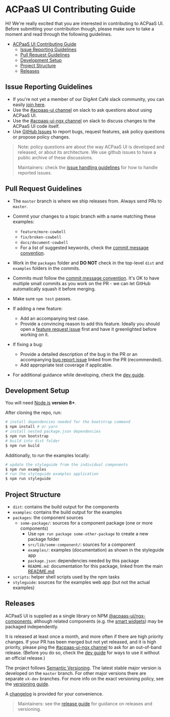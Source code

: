 # ACPaaS UI Contributing Guide

Hi! We're really excited that you are interested in contributing to ACPaaS UI. Before submitting your contribution though, please make sure to take a moment and read through the following guidelines.

- [ACPaaS UI Contributing Guide](#acpaas-ui-contributing-guide)
    - [Issue Reporting Guidelines](#issue-reporting-guidelines)
    - [Pull Request Guidelines](#pull-request-guidelines)
    - [Development Setup](#development-setup)
    - [Project Structure](#project-structure)
    - [Releases](#releases)

## Issue Reporting Guidelines

- If you're not yet a member of our DigAnt Café slack community, you can easily [join here](https://digantcafe-slack.digipolis.be).
- Use the [#acpaas-ui channel](https://digantcafe.slack.com/messages/CDDLYJU65/) on slack to ask questions about using ACPaaS UI.
- Use the [#acpaas-ui-ngx channel][acpaas-ui-ngx] on slack to discuss changes to the ACPaaS UI code itself.
- Use [GitHub Issues][github-issues] to report bugs, request features, ask policy questions or propose policy changes.

> Note: policy questions are about the way ACPaaS UI is developed and released, or about its architecture. We use github issues to have a public archive of these discussions.
>
> Maintainers: check the [issue handling guidelines](./guidelines/ISSUES.md) for how to handle reported issues.

## Pull Request Guidelines

- The `master` branch is where we ship releases from. Always send PRs to `master`.

- Commit your changes to a topic branch with a name matching these examples:
    - `feature/more-cowbell`
    - `fix/broken-cowbell`
    - `docs/document-cowbell`
    - For a list of suggested keywords, check the [commit message convention](./guidelines/COMMITS.md).

- Work in the `packages` folder and **DO NOT** check in the top-level `dist` and `examples` folders in the commits.

- Commits must follow the [commit message convention](./guidelines/COMMITS.md). It's OK to have multiple small commits as you work on the PR - we can let GitHub automatically squash it before merging.

- Make sure `npm test` passes.

- If adding a new feature:
    - Add an accompanying test case.
    - Provide a convincing reason to add this feature. Ideally you should open a [feature request issue](https://github.com/digipolisantwerp/acpaas-ui_angular/issues/new?template=feature_request.md) first and have it greenlighted before working on it.

- If fixing a bug:
    - Provide a detailed description of the bug in the PR or an accompanying [bug report issue](https://github.com/digipolisantwerp/acpaas-ui_angular/issues/new?template=bug_report.md) linked from the PR (recommended).
    - Add appropriate test coverage if applicable.

- For additional guidance while developing, check the [dev guide](./guidelines/DEV_GUIDE.md).

## Development Setup

You will need [Node.js](http://nodejs.org) **version 8+**.

After cloning the repo, run:

```bash
# install dependencies needed for the bootstrap command
$ npm install # or yarn
# install nested package.json dependencies
$ npm run bootstrap
# build into dist folder
$ npm run build
```

Additionally, to run the examples locally:

```bash
# update the styleguide from the individual components
$ npm run examples
# run the styleguide examples application
$ npm run styleguide
```

## Project Structure

- `dist`: contains the build output for the components
- `examples`: contains the build output for the examples
- `packages`: the component sources
    - `some-package/`: sources for a component package (one or more components)
        - Use `npm run package some-other-package` to create a new package folder
        - `src/lib/some-component/`: sources for a component
        - `examples/`: examples (documentation) as shown in the styleguide app
        - `package.json`: dependencies needed by this package
        - `README.md`: documentation for this package, linked from the main [README.md](README.md)
- `scripts`: helper shell scripts used by the npm tasks
- `styleguide`: sources for the examples web app (but not the actual examples)

[github-issues]: https://github.com/digipolisantwerp/acpaas-ui_angular/issues

## Releases

ACPaaS UI is supplied as a single library on NPM [@acpaas-ui/ngx-components](https://www.npmjs.com/package/@acpaas-ui/ngx-components), although related components (e.g. the [smart widgets](https://github.com/digipolisantwerp/smart-widgets)) may be packaged independently.

It is released at least once a month, and more often if there are high priority changes. If your PR has been merged but not yet released, and it is high priority, please ping the [#acpaas-ui-ngx channel][acpaas-ui-ngx] to ask for an out-of-band release. (Before you do so, check the [dev guide](./guidelines/DEV_GUIDE.md#development-snapshots) for ways to use it without an official release.)

The project follows [Semantic Versioning](https://semver.org/). The latest stable major version is developed on the `master` branch. For other major versions there are separate `vX-dev` branches. For more info on the exact versioning policy, see the [versioning guide](./guidelines/VERSIONING.md).

A [changelog](CHANGELOG.md) is provided for your convenience.

> Maintainers: see the [release guide](./guidelines/RELEASE.md) for guidance on releases and versioning.

[acpaas-ui-ngx]: https://digantcafe.slack.com/messages/CDF95H5B7/
